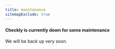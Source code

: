 ```yaml
---
title: maintenance
sitemapExclude: true
---
```


#### Checkly is currently down for some maintenance

We will be back up very soon.
